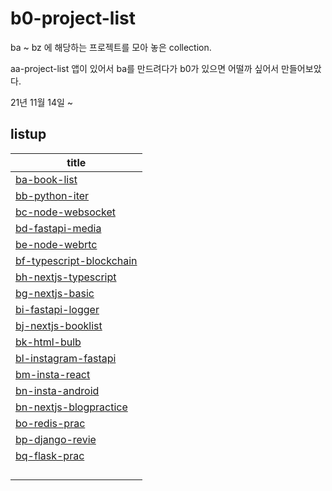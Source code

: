 # b0-project-list

ba ~ bz 에 해당하는 프로젝트를 모아 놓은 collection. 

aa-project-list 앱이 있어서 ba를 만드려다가 b0가 있으면 어떨까 싶어서 만들어보았다.

21년 11월 14일 ~ 

## listup

| title                                                                |
| -------------------------------------------------------------------- |
| [ba-book-list](https://github.com/noname2048/ba-book-list)           |
| [bb-python-iter](https://github.com/noname2048/bb-python-iter)       |
| [bc-node-websocket](https://github.com/noname2048/bc-node-websocket) |
| [bd-fastapi-media](bd-fastapi-media)                                 |
| [be-node-webrtc](be-node-webrtc)                                     |
| [bf-typescript-blockchain](bf-typescript-blockchain)                 |
| [bh-nextjs-typescript](bh-nextjs-typescript)                         |
| [bg-nextjs-basic](bg-nextjs-basic)                                   |
| [bi-fastapi-logger](bi-fastapi-logger)                               |
| [bj-nextjs-booklist](bj-nextjs-booklist)                             |
| [bk-html-bulb](bk-html-bulb)                                         |
| [bl-instagram-fastapi](bl-instagram-fastapi)                         |
| [bm-insta-react](bm-insta-react)                                     |
| [bn-insta-android](bn-insta-android)                                 |
| [bn-nextjs-blogpractice](bn-nextjs-blogpractice)                     |
| [bo-redis-prac](bo-redis-prac)                                       |
| [bp-django-revie](bp-django-review)                                  |
| [bq-flask-prac](bq-flask-prac)                                       |
|                                                                      |
|                                                                      |
|                                                                      |
|                                                                      |
